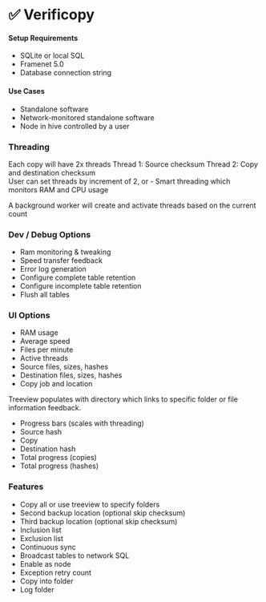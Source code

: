 # ✅ Verificopy

#### Setup Requirements

* SQLite or local SQL
* Framenet 5.0
* Database connection string

#### Use Cases

* Standalone software
* Network-monitored standalone software
* Node in hive controlled by a user

### Threading

Each copy will have 2x threads Thread 1: Source checksum Thread 2: Copy and destination checksum\
User can set threads by increment of 2, or - Smart threading which monitors RAM and CPU usage

A background worker will create and activate threads based on the current count

### Dev / Debug Options

* Ram monitoring & tweaking
* Speed transfer feedback
* Error log generation
* Configure complete table retention
* Configure incomplete table retention
* Flush all tables

### UI Options

* RAM usage
* Average speed
* Files per minute
* Active threads
* Source files, sizes, hashes
* Destination files, sizes, hashes
* Copy job and location

Treeview populates with directory which links to specific folder or file information feedback.

* Progress bars (scales with threading)
* Source hash
* Copy
* Destination hash
* Total progress (copies)
* Total progress (hashes)

### Features

* Copy all or use treeview to specify folders
* Second backup location (optional skip checksum)
* Third backup location (optional skip checksum)
* Inclusion list
* Exclusion list
* Continuous sync
* Broadcast tables to network SQL
* Enable as node
* Exception retry count
* Copy into folder
* Log folder

